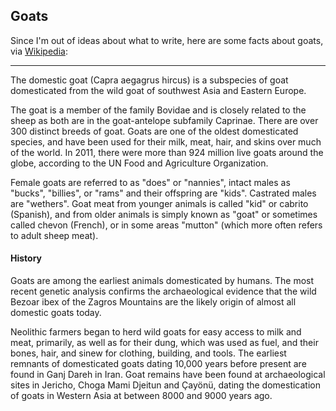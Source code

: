 ## Goats

Since I'm out of ideas about what to write, here are some facts about goats, via [Wikipedia](https://en.wikipedia.org/wiki/Goat):

***

The domestic goat (Capra aegagrus hircus) is a subspecies of goat domesticated from the wild goat of southwest Asia and Eastern Europe.

The goat is a member of the family Bovidae and is closely related to the sheep as both are in the goat-antelope subfamily Caprinae. There are over 300 distinct breeds of goat. Goats are one of the oldest domesticated species, and have been used for their milk, meat, hair, and skins over much of the world. In 2011, there were more than 924 million live goats around the globe, according to the UN Food and Agriculture Organization.

Female goats are referred to as "does" or "nannies", intact males as "bucks", "billies", or "rams" and their offspring are "kids". Castrated males are "wethers". Goat meat from younger animals is called "kid" or cabrito (Spanish), and from older animals is simply known as "goat" or sometimes called chevon (French), or in some areas "mutton" (which more often refers to adult sheep meat).

#### History
Goats are among the earliest animals domesticated by humans. The most recent genetic analysis confirms the archaeological evidence that the wild Bezoar ibex of the Zagros Mountains are the likely origin of almost all domestic goats today.

Neolithic farmers began to herd wild goats for easy access to milk and meat, primarily, as well as for their dung, which was used as fuel, and their bones, hair, and sinew for clothing, building, and tools. The earliest remnants of domesticated goats dating 10,000 years before present are found in Ganj Dareh in Iran. Goat remains have been found at archaeological sites in Jericho, Choga Mami Djeitun and Çayönü, dating the domestication of goats in Western Asia at between 8000 and 9000 years ago.